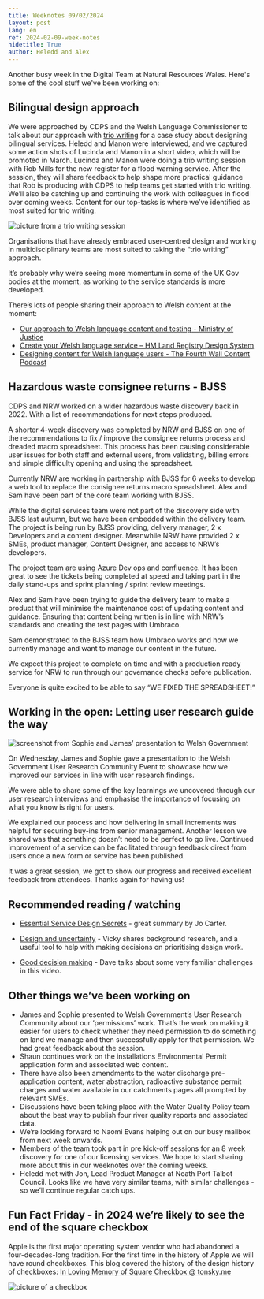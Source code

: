 ```yaml
---
title: Weeknotes 09/02/2024
layout: post
lang: en
ref: 2024-02-09-week-notes
hidetitle: True
author: Heledd and Alex
---
```

Another busy week in the Digital Team at Natural Resources Wales. Here's some of the cool stuff we've been working on:

## Bilingual design approach

We were approached by CDPS and the Welsh Language Commissioner to talk about our approach with [trio writing](https://bookshop.org/p/books/trio-writing-designing-bilingual-content-for-user-centred-services-robert-mills/20849184) for a case study about designing bilingual services. Heledd and Manon were interviewed, and we captured some action shots of Lucinda and Manon in a short video, which will be promoted in March.
Lucinda and Manon were doing a trio writing session with Rob Mills for the new register for a flood warning service. After the session, they will share feedback to help shape more practical guidance that Rob is producing with CDPS to help teams get started with trio writing. We’ll also be catching up and continuing the work with colleagues in flood over coming weeks. 
Content for our top-tasks is where we’ve identified as most suited for trio writing. 

![picture from a trio writing session](https://github.com/nrw-digital/week-notes/blob/b6956afb8135364e5fba8b2ee6ebb88566884371/images/trio%20writing%20session.jpg?raw=true)

Organisations that have already embraced user-centred design and working in multidisciplinary teams are most suited to taking the “trio writing” approach. 

It’s probably why we’re seeing more momentum in some of the UK Gov bodies at the moment, as working to the service standards is more developed. 

There’s lots of people sharing their approach to Welsh content at the moment:
+ [Our approach to Welsh language content and testing - Ministry of Justice](https://mojdigital.blog.gov.uk/2024/01/25/our-approach-to-welsh-language-content-and-testing/)
+ [Create your Welsh language service – HM Land Registry Design System](https://hmlr-design-system.herokuapp.com/guidance/welsh-guidance/#when-to-develop-your-welsh-services) 
+ [Designing content for Welsh language users - The Fourth Wall Content Podcast](https://fourthwallcontent.podbean.com/e/designing-content-for-welsh-language-users/) 

## Hazardous waste consignee returns - BJSS

CDPS and NRW worked on a wider hazardous waste discovery back in 2022. With a list of recommendations for next steps produced.

A shorter 4-week discovery was completed by NRW and BJSS on one of the recommendations to fix / improve the consignee returns process and dreaded macro spreadsheet. This process has been causing considerable user issues for both staff and external users, from validating, billing errors and simple difficulty opening and using the spreadsheet.

Currently NRW are working in partnership with BJSS for 6 weeks to develop a web tool to replace the consignee returns macro spreadsheet. Alex and Sam have been part of the core team working with BJSS.

While the digital services team were not part of the discovery side with BJSS last autumn, but we have been embedded within the delivery team. The project is being run by BJSS providing, delivery manager, 2 x Developers and a content designer. Meanwhile NRW have provided 2 x SMEs, product manager, Content Designer, and access to NRW’s developers.

The project team are using Azure Dev ops and confluence. It has been great to see the tickets being completed at speed and taking part in the daily stand-ups and sprint planning / sprint review meetings.

Alex and Sam have been trying to guide the delivery team to make a product that will minimise the maintenance cost of updating content and guidance. Ensuring that content being written is in line with NRW’s standards and creating the test pages with Umbraco.

Sam demonstrated to the BJSS team how Umbraco works and how we currently manage and want to manage our content in the future.

We expect this project to complete on time and with a production ready service for NRW to run through our governance checks before publication.

Everyone is quite excited to be able to say “WE FIXED THE SPREADSHEET!”

## Working in the open: Letting user research guide the way

![screenshot from Sophie and James’ presentation to Welsh Government](https://github.com/nrw-digital/week-notes/blob/b6956afb8135364e5fba8b2ee6ebb88566884371/images/WG%20-%20UR%20presentation%20screenshot.png?raw=true)

On Wednesday, James and Sophie gave a presentation to the Welsh Government User Research Community Event to showcase how we improved our services in line with user research findings.

We were able to share some of the key learnings we uncovered through our user research interviews and emphasise the importance of focusing on what you know is right for users. 

We explained our process and how delivering in small increments was helpful for securing buy-ins from senior management. Another lesson we shared was that something doesn’t need to be perfect to go live. Continued improvement of a service can be facilitated through feedback direct from users once a new form or service has been published.

It was a great session, we got to show our progress and received excellent feedback from attendees. Thanks again for having us!

## Recommended reading / watching

+ [Essential Service Design Secrets](https://www.weareserviceworks.com/blog/service-design-secrets) - great summary by Jo Carter.

+ [Design and uncertainty](https://www.vickyteinaki.com/blog/design-and-uncertainty/) - Vicky shares background research, and a useful tool to help with making decisions on prioritising design work.

+ [Good decision making](https://www.youtube.com/watch?v=DE8f14-J-dI) - Dave talks about some very familiar challenges in this video. 

## Other things we’ve been working on

+ James and Sophie presented to Welsh Government’s User Research Community about our ‘permissions’ work. That’s the work on making it easier for users to check whether they need permission to do something on land we manage and then successfully apply for that permission. We had great feedback about the session.
+ Shaun continues work on the installations Environmental Permit application form and associated web content.
+ There have also been amendments to the water discharge pre-application content, water abstraction, radioactive substance permit charges and water available in our catchments pages all prompted by relevant SMEs.
+ Discussions have been taking place with the Water Quality Policy team about the best way to publish four river quality reports and associated data.
+ We’re looking forward to Naomi Evans helping out on our busy mailbox from next week onwards.
+ Members of the team took part in pre kick-off sessions for an 8 week discovery for one of our licensing services. We hope to start sharing more about this in our weeknotes over the coming weeks.
+ Heledd met with Jon, Lead Product Manager at Neath Port Talbot Council. Looks like we have very similar teams, with similar challenges - so we’ll continue regular catch ups.

## Fun Fact Friday - in 2024 we’re likely to see the end of the square checkbox

Apple is the first major operating system vendor who had abandoned a four-decades-long tradition. For the first time in the history of Apple we will have round checkboxes. 
This blog covered the history of the design history of checkboxes: [In Loving Memory of Square Checkbox @ tonsky.me](https://tonsky.me/blog/checkbox/)

![picture of a checkbox](https://github.com/nrw-digital/week-notes/blob/1221fa526f01dc943996594b51f22e55fe1a2b2f/images/checkbox%20screenshot.png?raw=true)
